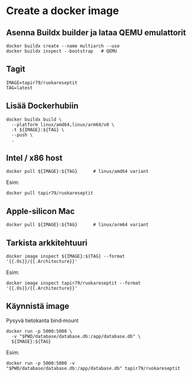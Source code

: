 # Create a docker image

##  Asenna Buildx builder ja lataa QEMU emulattorit
```
docker buildx create --name multiarch --use
docker buildx inspect --bootstrap   # QEMU 
```

## Tagit
```
IMAGE=tapir79/ruokareseptit
TAG=latest           
```

## Lisää Dockerhubiin
```
docker buildx build \
  --platform linux/amd64,linux/arm64/v8 \
  -t ${IMAGE}:${TAG} \
  --push \
  .
```

## Intel / x86 host
```
docker pull ${IMAGE}:${TAG}      # linux/amd64 variant
```
Esim:
```
docker pull tapir79/ruokareseptit
```

## Apple‑silicon Mac
```
docker pull ${IMAGE}:${TAG}      # linux/arm64 variant
```

## Tarkista arkkitehtuuri
```
docker image inspect ${IMAGE}:${TAG} --format '{{.Os}}/{{.Architecture}}'
```
Esim:
```
docker image inspect tapir79/ruokareseptit --format '{{.Os}}/{{.Architecture}}'
```

## Käynnistä image

Pysyvä tietokanta bind‑mount
```
docker run -p 5000:5000 \
  -v "$PWD/database/database.db:/app/database.db" \
  ${IMAGE}:${TAG}
```

Esim:

```
docker run -p 5000:5000 -v "$PWD/database/database.db:/app/database.db" tapir79/ruokareseptit
```